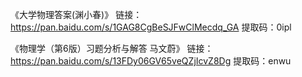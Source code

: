 《大学物理答案(渊小春)》
链接：https://pan.baidu.com/s/1GAG8CgBeSJFwClMecdq_GA 
提取码：0ipl 

《物理学（第6版）习题分析与解答 马文蔚》
链接：https://pan.baidu.com/s/13FDy06GV65veQZjIcvZ8Dg 
提取码：enwu 

